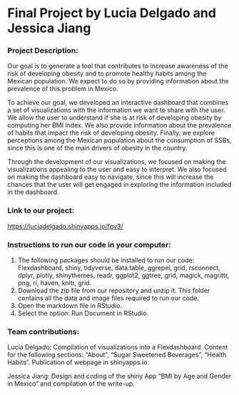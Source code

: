 # Final Project by Lucia Delgado and Jessica Jiang

### Project Description:
Our goal is to generate a tool that contributes to increase awareness of the risk of developing obesity and to promote healthy habits among the Mexican population. We expect to do so by providing information about the prevalence of this problem in Mexico. 

To achieve our goal, we developed an interactive dashboard that combines a set of visualizations with the information we want to share with the user. We allow the user to understand if she is at risk of developing obesity by computing her BMI index. We also provide information about the prevalence of habits that impact the risk of developing obesity. Finally, we explore perceptions among the Mexican population about the consumption of SSBs, since this is one of the main drivers of obesity in the country.

Through the development of our visualizations, we focused on making the visualizations appealing to the user and easy to interpret. We also focused on making the dashboard easy to navigate, since this will increase the chances that the user will get engaged in exploring the information included in the dashboard.

### Link to our project: 
https://luciadelgado.shinyapps.io/fpv3/

### Instructions to run our code in your computer: 
1.	The following packages should be installed to run our code: Flexdashboard, shiny, tidyverse, data.table, ggrepel, grid, rsconnect, dplyr, plotly, shinythemes, readr, ggplot2, ggtree, grid, magick, magrittr, png, ri, haven, knitr, grid. 
2.	Download the zip file from our repository and unzip it. This folder contains all the data and image files required to run our code.
3.	Open the markdown file in RStudio. 
4.	Select the option: Run Document in RStudio.

### Team contributions: 

Lucía Delgado: Compilation of visualizations into a Flexdashboard. Content for the following sections: “About”, “Sugar Sweetened Beverages”, “Health Habits”. Publication of webpage in shinyapps.io.

Jessica Jiang: Design and coding of the shiny App “BMI by Age and Gender in Mexico” and compilation of the write-up.

  
